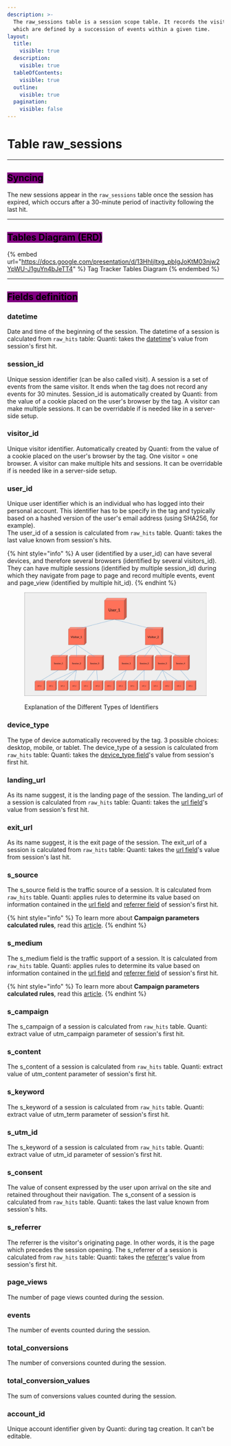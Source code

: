 ```yaml
---
description: >-
  The raw_sessions table is a session scope table. It records the visits users,
  which are defined by a succession of events within a given time.
layout:
  title:
    visible: true
  description:
    visible: true
  tableOfContents:
    visible: true
  outline:
    visible: true
  pagination:
    visible: false
---
```


# Table raw\_sessions

***

## <mark style="background-color:purple;">Syncing</mark>

The new sessions appear in the `raw_sessions` table once the session has expired, which occurs after a 30-minute period of inactivity following the last hit.

***

## <mark style="background-color:purple;">Tables Diagram (ERD)</mark>

{% embed url="https://docs.google.com/presentation/d/13HhIjItxg_pbIgJoKtM03njw2YpWU-J1guYn4bJeTT4" %}
Tag Tracker Tables Diagram
{% endembed %}

***

## <mark style="background-color:purple;">Fields definition</mark>

### datetime&#x20;

Date and time of the beginning of the session. The datetime of a session is calculated from `raw_hits` table: Quanti: takes the [datetime](table-raw\_hits.md#datetime)'s value from session's first hit.

### session\_id

Unique session identifier (can be also called visit). A session is a set of events from the same visitor. It ends when the tag does not record any events for 30 minutes. Session\_id is automatically created by Quanti: from the value of a cookie placed on the user's browser by the tag. A visitor can make multiple sessions. It can be overridable if is needed like in a server-side setup.

### visitor\_id

Unique visitor identifier. Automatically created by Quanti: from the value of a cookie placed on the user's browser by the tag. One visitor = one browser. A visitor can make multiple hits and sessions. It can be overridable if is needed like in a server-side setup.

### user\_id

Unique user identifier which is an individual who has logged into their personal account. This identifier has to be specify in the tag and typically based on a hashed version of the user's email address (using SHA256, for example).\
The user\_id of a session is calculated from `raw_hits` table. Quanti: takes the last value known from session's hits.

{% hint style="info" %}
A user (identified by a user\_id) can have several devices, and therefore several browsers (identified by several visitors\_id). They can have multiple sessions (identified by multiple session\_id) during which they navigate from page to page and record multiple events, event and page\_view (identified by multiple hit\_id).
{% endhint %}

<figure><img src="../.gitbook/assets/userr.jpg" alt="Explanation of the Different Types of Identifiers"><figcaption><p>Explanation of the Different Types of Identifiers</p></figcaption></figure>

### device\_type

The type of device automatically recovered by the tag. 3 possible choices: desktop, mobile, or tablet. The device\_type of a session is calculated from `raw_hits` table: Quanti: takes the [device\_type field](table-raw\_hits.md#device\_type)'s value from session's first hit.

### landing\_url

As its name suggest, it is the landing page of the session. The landing\_url of a session is calculated from `raw_hits` table: Quanti: takes the [url field](table-raw\_hits.md#url)'s value from session's first hit.

### exit\_url

As its name suggest, it is the exit page of the session. The exit\_url of a session is calculated from `raw_hits` table: Quanti: takes the [url field](table-raw\_hits.md#url)'s value from session's last hit.

### s\_source

The s\_source field is the traffic source of a session. It is calculated from `raw_hits` table. Quanti: applies rules to determine its value based on information contained in the [url field](table-raw\_hits.md#url) and [referrer field](table-raw\_hits.md#referrer) of session's first hit.

{% hint style="info" %}
To learn more about **Campaign parameters calculated rules**, read this [article](attribution-calculated-rules.md).
{% endhint %}

### s\_medium

The s\_medium field is the traffic support of a session. It is calculated from `raw_hits` table. Quanti: applies rules to determine its value based on information contained in the [url field](table-raw\_hits.md#url) and [referrer field](table-raw\_hits.md#referrer) of session's first hit.

{% hint style="info" %}
To learn more about **Campaign parameters calculated rules**, read this [article](attribution-calculated-rules.md).
{% endhint %}

### s\_campaign

The s\_campaign of a session is calculated from `raw_hits` table. Quanti: extract value of utm\_campaign parameter of session's first hit.

### s\_content

The s\_content of a session is calculated from `raw_hits` table. Quanti: extract value of utm\_content parameter of session's first hit.

### s\_keyword

The s\_keyword of a session is calculated from `raw_hits` table. Quanti: extract value of utm\_term parameter of session's first hit.

### s\_utm\_id

The s\_keyword of a session is calculated from `raw_hits` table. Quanti: extract value of utm\_id parameter of session's first hit.

### s\_consent

The value of consent expressed by the user upon arrival on the site and retained throughout their navigation. The s\_consent of a session is calculated from `raw_hits` table. Quanti: takes the last value known from session's hits.

### s\_referrer

The referrer is the visitor's originating page. In other words, it is the page which precedes the session opening. The s\_referrer of a session is calculated from `raw_hits` table: Quanti: takes the [referrer](table-raw\_hits.md#referrer)'s value from session's first hit.

### page\_views

The number of page views counted during the session.

### events

The number of events counted during the session.

### total\_conversions

The number of conversions counted during the session.

### total\_conversion\_values

The sum of conversions values counted during the session.

### account\_id

Unique account identifier given by Quanti: during tag creation. It can't be editable.
